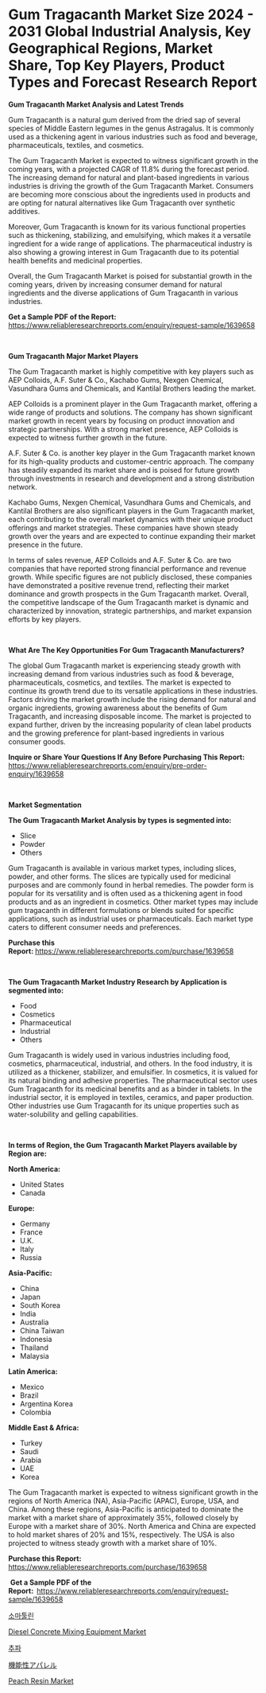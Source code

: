 <p><h1>Gum Tragacanth Market Size 2024 - 2031 Global Industrial Analysis, Key Geographical Regions, Market Share, Top Key Players, Product Types and Forecast Research Report</h1></p><p><strong>Gum Tragacanth Market Analysis and Latest Trends</strong></p>
<p><p>Gum Tragacanth is a natural gum derived from the dried sap of several species of Middle Eastern legumes in the genus Astragalus. It is commonly used as a thickening agent in various industries such as food and beverage, pharmaceuticals, textiles, and cosmetics.</p><p>The Gum Tragacanth Market is expected to witness significant growth in the coming years, with a projected CAGR of 11.8% during the forecast period. The increasing demand for natural and plant-based ingredients in various industries is driving the growth of the Gum Tragacanth Market. Consumers are becoming more conscious about the ingredients used in products and are opting for natural alternatives like Gum Tragacanth over synthetic additives.</p><p>Moreover, Gum Tragacanth is known for its various functional properties such as thickening, stabilizing, and emulsifying, which makes it a versatile ingredient for a wide range of applications. The pharmaceutical industry is also showing a growing interest in Gum Tragacanth due to its potential health benefits and medicinal properties.</p><p>Overall, the Gum Tragacanth Market is poised for substantial growth in the coming years, driven by increasing consumer demand for natural ingredients and the diverse applications of Gum Tragacanth in various industries.</p></p>
<p><strong>Get a Sample PDF of the Report:&nbsp;</strong> <a href="https://www.reliableresearchreports.com/enquiry/request-sample/1639658">https://www.reliableresearchreports.com/enquiry/request-sample/1639658</a></p>
<p>&nbsp;</p>
<p><strong>Gum Tragacanth Major Market Players</strong></p>
<p><p>The Gum Tragacanth market is highly competitive with key players such as AEP Colloids, A.F. Suter & Co., Kachabo Gums, Nexgen Chemical, Vasundhara Gums and Chemicals, and Kantilal Brothers leading the market. </p><p>AEP Colloids is a prominent player in the Gum Tragacanth market, offering a wide range of products and solutions. The company has shown significant market growth in recent years by focusing on product innovation and strategic partnerships. With a strong market presence, AEP Colloids is expected to witness further growth in the future.</p><p>A.F. Suter & Co. is another key player in the Gum Tragacanth market known for its high-quality products and customer-centric approach. The company has steadily expanded its market share and is poised for future growth through investments in research and development and a strong distribution network.</p><p>Kachabo Gums, Nexgen Chemical, Vasundhara Gums and Chemicals, and Kantilal Brothers are also significant players in the Gum Tragacanth market, each contributing to the overall market dynamics with their unique product offerings and market strategies. These companies have shown steady growth over the years and are expected to continue expanding their market presence in the future.</p><p>In terms of sales revenue, AEP Colloids and A.F. Suter & Co. are two companies that have reported strong financial performance and revenue growth. While specific figures are not publicly disclosed, these companies have demonstrated a positive revenue trend, reflecting their market dominance and growth prospects in the Gum Tragacanth market. Overall, the competitive landscape of the Gum Tragacanth market is dynamic and characterized by innovation, strategic partnerships, and market expansion efforts by key players.</p></p>
<p>&nbsp;</p>
<p><strong>What Are The Key Opportunities For Gum Tragacanth Manufacturers?</strong></p>
<p><p>The global Gum Tragacanth market is experiencing steady growth with increasing demand from various industries such as food & beverage, pharmaceuticals, cosmetics, and textiles. The market is expected to continue its growth trend due to its versatile applications in these industries. Factors driving the market growth include the rising demand for natural and organic ingredients, growing awareness about the benefits of Gum Tragacanth, and increasing disposable income. The market is projected to expand further, driven by the increasing popularity of clean label products and the growing preference for plant-based ingredients in various consumer goods.</p></p>
<p><strong>Inquire or Share Your Questions If Any Before Purchasing This Report:</strong> <a href="https://www.reliableresearchreports.com/enquiry/pre-order-enquiry/1639658">https://www.reliableresearchreports.com/enquiry/pre-order-enquiry/1639658</a></p>
<p>&nbsp;</p>
<p><strong>Market Segmentation</strong></p>
<p><strong>The Gum Tragacanth Market Analysis by types is segmented into:</strong></p>
<p><ul><li>Slice</li><li>Powder</li><li>Others</li></ul></p>
<p><p>Gum Tragacanth is available in various market types, including slices, powder, and other forms. The slices are typically used for medicinal purposes and are commonly found in herbal remedies. The powder form is popular for its versatility and is often used as a thickening agent in food products and as an ingredient in cosmetics. Other market types may include gum tragacanth in different formulations or blends suited for specific applications, such as industrial uses or pharmaceuticals. Each market type caters to different consumer needs and preferences.</p></p>
<p><strong>Purchase this Report:&nbsp;</strong><a href="https://www.reliableresearchreports.com/purchase/1639658">https://www.reliableresearchreports.com/purchase/1639658</a></p>
<p>&nbsp;</p>
<p><strong>The Gum Tragacanth Market Industry Research by Application is segmented into:</strong></p>
<p><ul><li>Food</li><li>Cosmetics</li><li>Pharmaceutical</li><li>Industrial</li><li>Others</li></ul></p>
<p><p>Gum Tragacanth is widely used in various industries including food, cosmetics, pharmaceutical, industrial, and others. In the food industry, it is utilized as a thickener, stabilizer, and emulsifier. In cosmetics, it is valued for its natural binding and adhesive properties. The pharmaceutical sector uses Gum Tragacanth for its medicinal benefits and as a binder in tablets. In the industrial sector, it is employed in textiles, ceramics, and paper production. Other industries use Gum Tragacanth for its unique properties such as water-solubility and gelling capabilities.</p></p>
<p>&nbsp;</p>
<p><strong>In terms of Region, the Gum Tragacanth Market Players available by Region are:</strong></p>
<p>
    <p> <strong> North America: </strong>
        <ul>
            <li>United States</li>
            <li>Canada</li>
        </ul>
        </p> 
    <p> <strong> Europe: </strong>
        <ul>
            <li>Germany</li>
            <li>France</li>
            <li>U.K.</li>
            <li>Italy</li>
            <li>Russia</li>
        </ul>
        </p> 
    <p> <strong> Asia-Pacific: </strong>
        <ul>
            <li>China</li>
            <li>Japan</li>
            <li>South Korea</li>
            <li>India</li>
            <li>Australia</li>
            <li>China Taiwan</li>
            <li>Indonesia</li>
            <li>Thailand</li>
            <li>Malaysia</li>
        </ul>
        </p> 
    <p> <strong> Latin America: </strong>
        <ul>
            <li>Mexico</li>
            <li>Brazil</li>
            <li>Argentina Korea</li>
            <li>Colombia</li>
        </ul>
        </p> 
    <p> <strong> Middle East & Africa: </strong>
        <ul>
            <li>Turkey</li>
            <li>Saudi</li>
            <li>Arabia</li>
            <li>UAE</li>
            <li>Korea</li>
        </ul>
    </p>
    </p>
<p><p>The Gum Tragacanth market is expected to witness significant growth in the regions of North America (NA), Asia-Pacific (APAC), Europe, USA, and China. Among these regions, Asia-Pacific is anticipated to dominate the market with a market share of approximately 35%, followed closely by Europe with a market share of 30%. North America and China are expected to hold market shares of 20% and 15%, respectively. The USA is also projected to witness steady growth with a market share of 10%.</p></p>
<p><strong>Purchase this Report: </strong><a href="https://www.reliableresearchreports.com/purchase/1639658">https://www.reliableresearchreports.com/purchase/1639658</a></p>
<p>&nbsp;<strong>Get a Sample PDF of the Report:&nbsp;&nbsp;</strong><a href="https://www.reliableresearchreports.com/enquiry/request-sample/1639658">https://www.reliableresearchreports.com/enquiry/request-sample/1639658</a></p>
<p><strong></strong></p>
<p><p><a href="https://github.com/bvubpqd5241630/Market-Research-Report-List-1/blob/main/2748067193388.md">소마툴린</a></p><p><a href="https://issuu.com/reportprime-2/docs/diesel-concrete-mixing-equipment-market-size-2030.">Diesel Concrete Mixing Equipment Market</a></p><p><a href="https://medium.com/@bertfeil67567/%EC%B6%94%EC%82%B0-%EC%8B%9C%EC%9E%A5-%EA%B7%9C%EB%AA%A8%EB%8A%94-%EA%B8%80%EB%A1%9C%EB%B2%8C-%EC%82%B0%EC%97%85%EC%97%90%EC%84%9C-%EA%B0%80%EC%9E%A5-%EC%84%B1%EA%B3%B5%EC%A0%81%EC%9D%B8-%EB%A7%88%EC%BC%80%ED%8C%85-%EC%B1%84%EB%84%90%EC%9D%84-%EB%B3%B4%EC%97%AC%EC%A4%8D%EB%8B%88%EB%8B%A4-ef216f7069a2">추파</a></p><p><a href="https://github.com/bucuel854722/Market-Research-Report-List-1/blob/main/9991033193605.md">機能性アパレル</a></p><p><a href="https://github.com/Airanohannonzb68e5pb53oc1/Market-Research-Report-List-1/blob/main/peach-resin-market.md">Peach Resin Market</a></p></p>